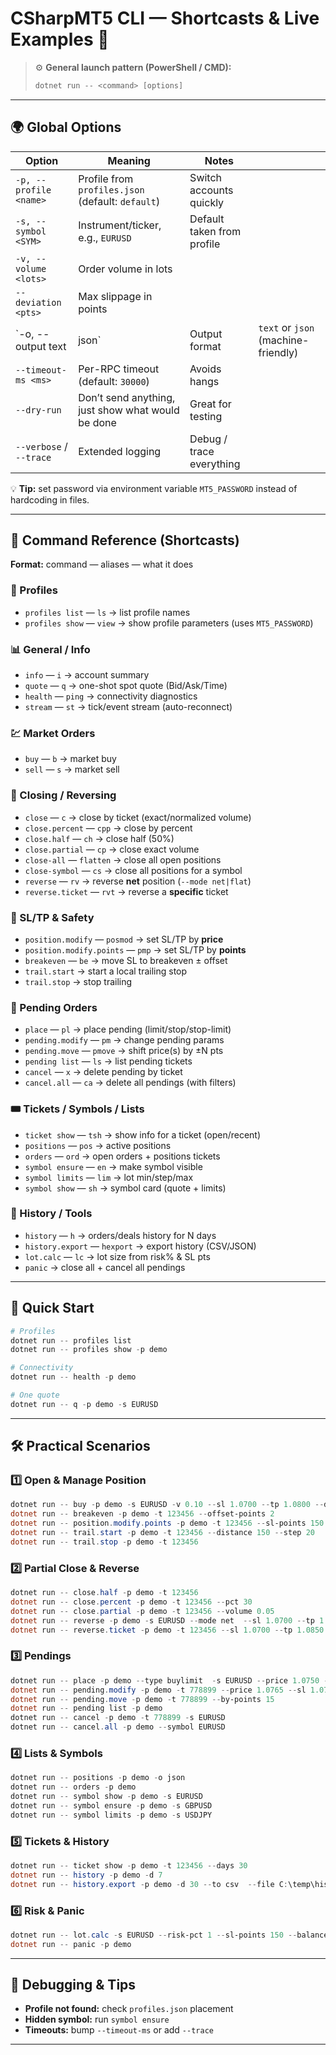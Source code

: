 # CSharpMT5 CLI — Shortcasts & Live Examples 🚀

> ⚙️ **General launch pattern (PowerShell / CMD):**
>
> ```powershell
> dotnet run -- <command> [options]
> ```

---

## 🌍 Global Options

| Option                  | Meaning                                           | Notes                      |                                     |
| ----------------------- | ------------------------------------------------- | -------------------------- | ----------------------------------- |
| `-p, --profile <name>`  | Profile from `profiles.json` (default: `default`) | Switch accounts quickly    |                                     |
| `-s, --symbol <SYM>`    | Instrument/ticker, e.g., `EURUSD`                 | Default taken from profile |                                     |
| `-v, --volume <lots>`   | Order volume in lots                              |                            |                                     |
| `--deviation <pts>`     | Max slippage in points                            |                            |                                     |
| \`-o, --output text     | json\`                                            | Output format              | `text` or `json` (machine-friendly) |
| `--timeout-ms <ms>`     | Per-RPC timeout (default: `30000`)                | Avoids hangs               |                                     |
| `--dry-run`             | Don’t send anything, just show what would be done | Great for testing          |                                     |
| `--verbose` / `--trace` | Extended logging                                  | Debug / trace everything   |                                     |

💡 **Tip:** set password via environment variable `MT5_PASSWORD` instead of hardcoding in files.

---

## 📑 Command Reference (Shortcasts)

**Format:** command — aliases — what it does

### 👤 Profiles

* `profiles list` — `ls` → list profile names
* `profiles show` — `view` → show profile parameters (uses `MT5_PASSWORD`)

### 📊 General / Info

* `info` — `i` → account summary
* `quote` — `q` → one-shot spot quote (Bid/Ask/Time)
* `health` — `ping` → connectivity diagnostics
* `stream` — `st` → tick/event stream (auto-reconnect)

### 💹 Market Orders

* `buy` — `b` → market buy
* `sell` — `s` → market sell

### 🔄 Closing / Reversing

* `close` — `c` → close by ticket (exact/normalized volume)
* `close.percent` — `cpp` → close by percent
* `close.half` — `ch` → close half (50%)
* `close.partial` — `cp` → close exact volume
* `close-all` — `flatten` → close all open positions
* `close-symbol` — `cs` → close all positions for a symbol
* `reverse` — `rv` → reverse **net** position (`--mode net|flat`)
* `reverse.ticket` — `rvt` → reverse a **specific** ticket

### 🎯 SL/TP & Safety

* `position.modify` — `posmod` → set SL/TP by **price**
* `position.modify.points` — `pmp` → set SL/TP by **points**
* `breakeven` — `be` → move SL to breakeven ± offset
* `trail.start` → start a local trailing stop
* `trail.stop` → stop trailing

### 📌 Pending Orders

* `place` — `pl` → place pending (limit/stop/stop-limit)
* `pending.modify` — `pm` → change pending params
* `pending.move` — `pmove` → shift price(s) by ±N pts
* `pending list` — `ls` → list pending tickets
* `cancel` — `x` → delete pending by ticket
* `cancel.all` — `ca` → delete all pendings (with filters)

### 🎟 Tickets / Symbols / Lists

* `ticket show` — `tsh` → show info for a ticket (open/recent)
* `positions` — `pos` → active positions
* `orders` — `ord` → open orders + positions tickets
* `symbol ensure` — `en` → make symbol visible
* `symbol limits` — `lim` → lot min/step/max
* `symbol show` — `sh` → symbol card (quote + limits)

### 📜 History / Tools

* `history` — `h` → orders/deals history for N days
* `history.export` — `hexport` → export history (CSV/JSON)
* `lot.calc` — `lc` → lot size from risk% & SL pts
* `panic` → close all + cancel all pendings

---

## 🚀 Quick Start

```powershell
# Profiles
dotnet run -- profiles list
dotnet run -- profiles show -p demo

# Connectivity
dotnet run -- health -p demo

# One quote
dotnet run -- q -p demo -s EURUSD
```

---

## 🛠 Practical Scenarios

### 1️⃣ Open & Manage Position

```powershell
dotnet run -- buy -p demo -s EURUSD -v 0.10 --sl 1.0700 --tp 1.0800 --deviation 10
dotnet run -- breakeven -p demo -t 123456 --offset-points 2
dotnet run -- position.modify.points -p demo -t 123456 --sl-points 150 --tp-points 250
dotnet run -- trail.start -p demo -t 123456 --distance 150 --step 20
dotnet run -- trail.stop -p demo -t 123456
```

### 2️⃣ Partial Close & Reverse

```powershell
dotnet run -- close.half -p demo -t 123456
dotnet run -- close.percent -p demo -t 123456 --pct 30
dotnet run -- close.partial -p demo -t 123456 --volume 0.05
dotnet run -- reverse -p demo -s EURUSD --mode net  --sl 1.0700 --tp 1.0850
dotnet run -- reverse.ticket -p demo -t 123456 --sl 1.0700 --tp 1.0850
```

### 3️⃣ Pendings

```powershell
dotnet run -- place -p demo --type buylimit  -s EURUSD --price 1.0750 --sl 1.0700 --tp 1.0800
dotnet run -- pending.modify -p demo -t 778899 --price 1.0765 --sl 1.0745
dotnet run -- pending.move -p demo -t 778899 --by-points 15
dotnet run -- pending list -p demo
dotnet run -- cancel -p demo -t 778899 -s EURUSD
dotnet run -- cancel.all -p demo --symbol EURUSD
```

### 4️⃣ Lists & Symbols

```powershell
dotnet run -- positions -p demo -o json
dotnet run -- orders -p demo
dotnet run -- symbol show -p demo -s EURUSD
dotnet run -- symbol ensure -p demo -s GBPUSD
dotnet run -- symbol limits -p demo -s USDJPY
```

### 5️⃣ Tickets & History

```powershell
dotnet run -- ticket show -p demo -t 123456 --days 30
dotnet run -- history -p demo -d 7
dotnet run -- history.export -p demo -d 30 --to csv  --file C:\temp\hist.csv
```

### 6️⃣ Risk & Panic

```powershell
dotnet run -- lot.calc -s EURUSD --risk-pct 1 --sl-points 150 --balance 1000
dotnet run -- panic -p demo
```

---

## 🔎 Debugging & Tips

* **Profile not found:** check `profiles.json` placement
* **Hidden symbol:** run `symbol ensure`
* **Timeouts:** bump `--timeout-ms` or add `--trace`

---
